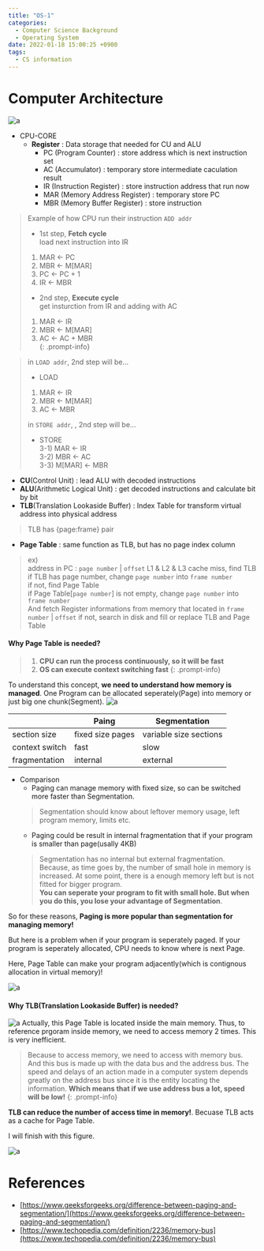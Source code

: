 ```yaml
---
title: "OS-1"
categories:
  - Computer Science Background
  - Operating System
date: 2022-01-18 15:00:25 +0900
tags:
  - CS information
---
```


# Computer Architecture
![a](../../assets/p/cs/os/a.png)
* CPU-CORE
  * **Register** : Data storage that needed for CU and ALU
    * PC (Program Counter) : store address which is next instruction set
    * AC (Accumulator) : temporary store intermediate caculation result
    * IR (Instruction Register) : store instruction address that run now
    * MAR (Memory Address Register) : temporary store PC
    * MBR (Memory Buffer Register) : store instruction    
    
> Example of how CPU run their instruction `ADD addr`    
> * 1st step, **Fetch cycle**     
> load next instruction into IR    
> 1) MAR <- PC    
> 2) MBR <- M[MAR]     
> 3) PC <- PC + 1     
> 4) IR <- MBR    
> 
> * 2nd step, **Execute cycle**      
> get insturction from IR and adding with AC         
> 1) MAR <- IR     
> 2) MBR <- M[MAR]     
> 3) AC <- AC + MBR     
{: .prompt-info}

>   in `LOAD addr`, 2nd step will be...
> 
>   * LOAD    
>   1) MAR <- IR         
>   2) MBR <- M[MAR]     
>   3) AC <- MBR
>
>   in `STORE addr`, , 2nd step will be...
> 
>   * STORE        
>   3-1) MAR <- IR     
>   3-2) MBR <- AC      
>   3-3) M[MAR] <- MBR  

  * **CU**(Control Unit) : lead ALU with decoded instructions
  * **ALU**(Arithmetic Logical Unit) : get decoded instructions and calculate bit by bit
* **TLB**(Translation Lookaside Buffer) : Index Table for transform virtual address into physical address
> TLB has {page:frame} pair
* **Page Table** : same function as TLB, but has no page index column
> ex)    
> address in PC : `page number` | `offset` 
> L1 & L2 & L3 cache miss, find TLB         
> if TLB has page number, change `page number` into `frame number`     
> if not, find Page Table     
> if Page Table[`page number`] is not empty, change `page number` into `frame number`        
> And fetch Register informations from memory that located in `frame number` | `offset`
> if not, search in disk and fill or replace TLB and Page Table

#### Why Page Table is needed?

> 1) **CPU can run the process continuously, so it will be fast**    
> 2) **OS can execute context switching fast**
{: .prompt-info}

To understand this concept, **we need to understand how memory is managed**. One Program can be allocated seperately(Page) into memory or just big one chunk(Segment).
![a](../../assets/p/cs/os/allocation.png)

|                | Paing            | Segmentation           |
| -------------- | ---------------- | ---------------------- |
| section size   | fixed size pages | variable size sections |
| context switch | fast             | slow                   |
| fragmentation  | internal         | external               |

* Comparison
  * Paging can manage memory with fixed size, so can be switched more faster than Segmentation.
  > Segmentation should know about leftover memory usage, left program memory, limits etc.
  * Paging could be result in internal fragmentation that if your program is smaller than page(usally 4KB)
  > Segmentation has no internal but external fragmentation. Because, as time goes by, the number of small hole in memory is increased. At some point, there is a  enough memory left but is not fitted for bigger program.     
  > **You can seperate your program to fit with small hole. But when you do this, you lose your advantage of Segmentation**.

So for these reasons, **Paging is more popular than segmentation for managing memory!**

But here is a problem when if your program is seperately paged. If your program is seperately allocated, CPU needs to know where is next Page.

Here, Page Table can make your program adjacently(which is contignous allocation in virtual memory)!

![a](../../assets/p/cs/os/PageTable.png)

#### Why TLB(Translation Lookaside Buffer) is needed?
![a](../../assets/p/cs/os/PageTable2.png)
Actually, this Page Table is located inside the main memory. Thus, to reference prgoram inside memory, we need to access memory 2 times. This is very inefficient.

> Because to access memory, we need to access with memory bus. And this bus is made up with the data bus and the address bus. The speed and delays of an action made in a computer system depends greatly on the address bus since it is the entity locating the information. **Which means that if we use address bus a lot, speed will be low!**
{: .prompt-info}

**TLB can reduce the number of access time in memory!**. Becuase TLB acts as a cache for Page Table.


I will finish with this figure.

![a](../../assets/p/cs/os/summary.png)



# References
* [https://www.geeksforgeeks.org/difference-between-paging-and-segmentation/](https://www.geeksforgeeks.org/difference-between-paging-and-segmentation/)
* [https://www.techopedia.com/definition/2236/memory-bus](https://www.techopedia.com/definition/2236/memory-bus)